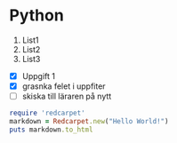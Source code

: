 # Python 

1. List1
2. List2
3. List3

- [x] Uppgift 1
- [x] grasnka felet i uppfiter
- [ ] skiska till läraren på nytt

```ruby
require 'redcarpet'
markdown = Redcarpet.new("Hello World!")
puts markdown.to_html
```